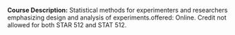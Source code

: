 **Course Description:** Statistical methods for experimenters and researchers emphasizing design and analysis of experiments.offered: Online. Credit not allowed for both STAR 512 and STAT 512.